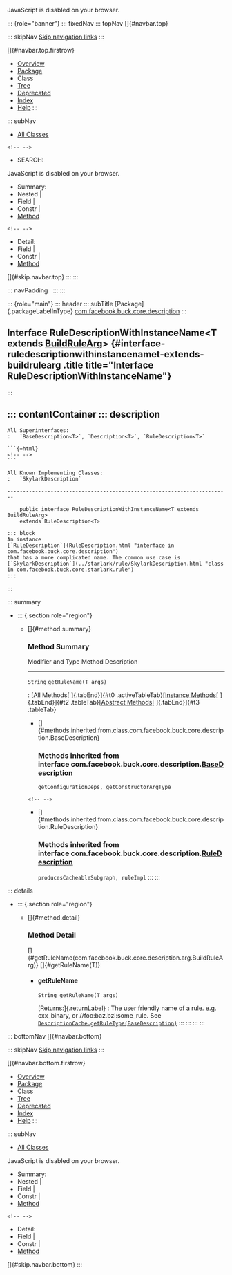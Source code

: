 <div>

JavaScript is disabled on your browser.

</div>

::: {role="banner"}
::: fixedNav
::: topNav
[]{#navbar.top}

::: skipNav
[Skip navigation links](#skip.navbar.top "Skip navigation links")
:::

[]{#navbar.top.firstrow}

-   [Overview](../../../../../index.html)
-   [Package](package-summary.html)
-   Class
-   [Tree](package-tree.html)
-   [Deprecated](../../../../../deprecated-list.html)
-   [Index](../../../../../index-all.html)
-   [Help](../../../../../help-doc.html)
:::

::: subNav
-   [All Classes](../../../../../allclasses.html)

```{=html}
<!-- -->
```
-   SEARCH:

<div>

<div>

JavaScript is disabled on your browser.

</div>

</div>

<div>

-   Summary: 
-   Nested \| 
-   Field \| 
-   Constr \| 
-   [Method](#method.summary)

```{=html}
<!-- -->
```
-   Detail: 
-   Field \| 
-   Constr \| 
-   [Method](#method.detail)

</div>

[]{#skip.navbar.top}
:::
:::

::: navPadding
 
:::
:::

::: {role="main"}
::: header
::: subTitle
[Package]{.packageLabelInType} [com.facebook.buck.core.description](package-summary.html)
:::

## Interface RuleDescriptionWithInstanceName\<T extends [BuildRuleArg](arg/BuildRuleArg.html "interface in com.facebook.buck.core.description.arg")\> {#interface-ruledescriptionwithinstancenamet-extends-buildrulearg .title title="Interface RuleDescriptionWithInstanceName"}
:::

::: contentContainer
::: description
-   

    All Superinterfaces:
    :   `BaseDescription<T>`, `Description<T>`, `RuleDescription<T>`

    ```{=html}
    <!-- -->
    ```

    All Known Implementing Classes:
    :   `SkylarkDescription`

    ------------------------------------------------------------------------

        public interface RuleDescriptionWithInstanceName<T extends BuildRuleArg>
        extends RuleDescription<T>

    ::: block
    An instance
    [`RuleDescription`](RuleDescription.html "interface in com.facebook.buck.core.description")
    that has a more complicated name. The common use case is
    [`SkylarkDescription`](../starlark/rule/SkylarkDescription.html "class in com.facebook.buck.core.starlark.rule")
    :::
:::

::: summary
-   ::: {.section role="region"}
    -   []{#method.summary}

        ### Method Summary

          Modifier and Type   Method                  Description
          ------------------- ----------------------- -------------
          `String`            `getRuleName​(T args)`    

          : [All Methods[ ]{.tabEnd}]{#t0 .activeTableTab}[[Instance
          Methods](javascript:show(2);)[ ]{.tabEnd}]{#t2
          .tableTab}[[Abstract
          Methods](javascript:show(4);)[ ]{.tabEnd}]{#t3 .tableTab}

        -   []{#methods.inherited.from.class.com.facebook.buck.core.description.BaseDescription}

            ### Methods inherited from interface com.facebook.buck.core.description.[BaseDescription](BaseDescription.html "interface in com.facebook.buck.core.description")

            `getConfigurationDeps, getConstructorArgType`

        ```{=html}
        <!-- -->
        ```
        -   []{#methods.inherited.from.class.com.facebook.buck.core.description.RuleDescription}

            ### Methods inherited from interface com.facebook.buck.core.description.[RuleDescription](RuleDescription.html "interface in com.facebook.buck.core.description")

            `producesCacheableSubgraph, ruleImpl`
    :::
:::

::: details
-   ::: {.section role="region"}
    -   []{#method.detail}

        ### Method Detail

        []{#getRuleName(com.facebook.buck.core.description.arg.BuildRuleArg)}
        []{#getRuleName(T)}

        -   #### getRuleName

            ``` methodSignature
            String getRuleName​(T args)
            ```

            [Returns:]{.returnLabel}
            :   The user friendly name of a rule. e.g. cxx_binary, or
                //foo:baz.bzl:some_rule. See
                [`DescriptionCache.getRuleType(BaseDescription)`](impl/DescriptionCache.html#getRuleType(com.facebook.buck.core.description.BaseDescription))
    :::
:::
:::
:::

::: bottomNav
[]{#navbar.bottom}

::: skipNav
[Skip navigation links](#skip.navbar.bottom "Skip navigation links")
:::

[]{#navbar.bottom.firstrow}

-   [Overview](../../../../../index.html)
-   [Package](package-summary.html)
-   Class
-   [Tree](package-tree.html)
-   [Deprecated](../../../../../deprecated-list.html)
-   [Index](../../../../../index-all.html)
-   [Help](../../../../../help-doc.html)
:::

::: subNav
-   [All Classes](../../../../../allclasses.html)

<div>

<div>

JavaScript is disabled on your browser.

</div>

</div>

<div>

-   Summary: 
-   Nested \| 
-   Field \| 
-   Constr \| 
-   [Method](#method.summary)

```{=html}
<!-- -->
```
-   Detail: 
-   Field \| 
-   Constr \| 
-   [Method](#method.detail)

</div>

[]{#skip.navbar.bottom}
:::
